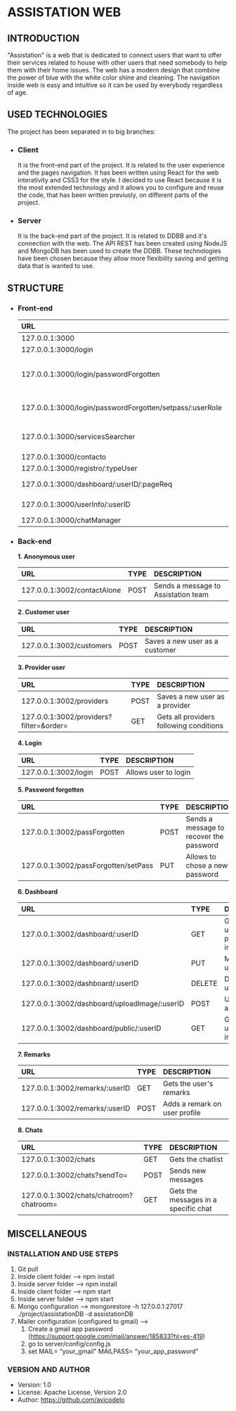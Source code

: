 # ASSISTATION WEB

## INTRODUCTION

"Assistation" is a web that is dedicated to connect users that want to offer their services related to house with other users that need somebody to help them with their home issues. The web has a modern design that combine the power of blue with the white color shine and cleaning. The navigation inside web is easy and intuitive so it can be used by everybody regardless of age.

## USED TECHNOLOGIES

The project has been separated in to big branches: 

 - ### Client

    It is the front-end part of the project. It is related to the user experience and the pages navigation. It has been written using React for the web interativity and CSS3 for the style. I decided to use React because it is the most extended technology and it allows you to configure and reuse the code, that has been written previusly, on different parts of the project.

 - ### Server 
 
    It is the back-end part of the project. It is related to DDBB and it's connection with the web. The API REST has been created using NodeJS and MongoDB has been used to create the DDBB. These technologies have been chosen because they allow more flexibility saving and getting data that is wanted to use.

## STRUCTURE

 - ### Front-end

    |                    URL                        |                 DESCRIPTION                           |
    |:-----------------------------------          |:---------------------------------------             | 
    |  127.0.0.1:3000                               |   Home page                                           |
    |  127.0.0.1:3000/login                         |   Login page                                          |
    |  127.0.0.1:3000/login/passwordForgotten       |   Page to get instructions to recover password        |
    |  127.0.0.1:3000/login/passwordForgotten/setpass/:userRole | Page to set the new password              |
    |  127.0.0.1:3000/servicesSearcher              |   Service searcher page                               |
    |  127.0.0.1:3000/contacto                      |   Contact page                                        |
    |  127.0.0.1:3000/registro/:typeUser            |   Sign up page                                        |
    |  127.0.0.1:3000/dashboard/:userID/:pageReq    |   User's menu page                                    |
    |  127.0.0.1:3000/userInfo/:userID              |   User's public info page                             |
    |  127.0.0.1:3000/chatManager                   |   Chat page                                           |
    
 - ### Back-end

    **1. Anonymous user**

    |                    URL          | TYPE    |                 DESCRIPTION             |
    |:--------------------------------|:--------|:---------------------------------------| 
    |  127.0.0.1:3002/contactAlone    |POST     | Sends a message to Assistation team     |
    
    **2. Customer user**

    |                    URL          | TYPE    |                 DESCRIPTION             |
    |:-------------------------------|:-------|:---------------------------------------| 
    |  127.0.0.1:3002/customers       |POST     | Saves a new user as a customer           |

    **3. Provider user**

    |                    URL                   | TYPE    |                 DESCRIPTION             |
    |:-------------------------------         |:-------|:---------------------------------------| 
    |  127.0.0.1:3002/providers                |POST     | Saves a new user as a provider          |
    |  127.0.0.1:3002/providers?filter=&order= |GET      | Gets all providers following conditions |

    **4. Login**

    |                    URL     | TYPE    |                 DESCRIPTION             |
    |:--------------------------|:-------|:---------------------------------------| 
    |  127.0.0.1:3002/login      |POST     | Allows user to login                    |

    **5. Password forgotten**

    |                    URL                 | TYPE    |                 DESCRIPTION             |
    |:-------------------------------      |:-------|:---------------------------------------| 
    |  127.0.0.1:3002/passForgotten          |POST     | Sends a message to recover the password |
    |  127.0.0.1:3002/passForgotten/setPass  |PUT      | Allows to chose a new password          |

    **6. Dashboard**

    |                    URL                        | TYPE  |                 DESCRIPTION             |
    |:-------------------------------             |:-----|:---------------------------------------| 
    |  127.0.0.1:3002/dashboard/:userID             |GET    | Gets the user's personal information    |
    |  127.0.0.1:3002/dashboard/:userID             |PUT    | Modifies the user's data                |
    |  127.0.0.1:3002/dashboard/:userID             |DELETE | Deactivates a user                      |
    |  127.0.0.1:3002/dashboard/uploadImage/:userID |POST   | Upload an avatar image                  |
    |  127.0.0.1:3002/dashboard/public/:userID      |GET    | Gets the user's public information      |

    **7. Remarks**

    |                    URL               | TYPE  |                 DESCRIPTION          |
    |:-------------------------------     |:-----|:------------------------------------| 
    |  127.0.0.1:3002/remarks/:userID      |GET    | Gets the user's remarks              |
    |  127.0.0.1:3002/remarks/:userID      |POST   | Adds a remark on user profile        |

    **8. Chats**

    |                    URL                   | TYPE  |                 DESCRIPTION            |
    |:---------------------------             |:-----|:------------------------------------  | 
    |  127.0.0.1:3002/chats                    |GET    | Gets the chatlist                      |
    |  127.0.0.1:3002/chats?sendTo=            |POST   | Sends new messages                     |
    |  127.0.0.1:3002/chats/chatroom?chatroom= |GET    | Gets the messages in a specific chat   |

## MISCELLANEOUS

### INSTALLATION AND USE STEPS

   1. Git pull
   2. Inside client folder --> npm install 
   3. Inside server folder --> npm install
   4. Inside client folder --> npm start
   5. Inside server folder --> npm start
   6. Mongo configuration --> mongorestore -h 127.0.0.1:27017 ./project/assistationDB -d assistationDB
   7. Mailer configuration (configured to gmail) --> 
      1. Create a gmail app password (https://support.google.com/mail/answer/185833?hl=es-419)
      2. go to server/config/config.js 
      3. set MAIL= "your_gmail" MAILPASS= "your_app_password" 

### VERSION AND AUTHOR
   - Version: 1.0
   - License: Apache License, Version 2.0
   - Author: https://github.com/avicodelo
